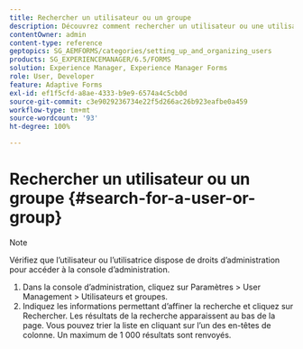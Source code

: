 ```yaml
---
title: Rechercher un utilisateur ou un groupe
description: Découvrez comment rechercher un utilisateur ou une utilisatrice ou un groupe à l’aide des paramètres de gestion des utilisateurs et des utilisatrices dans la console d’administration.
contentOwner: admin
content-type: reference
geptopics: SG_AEMFORMS/categories/setting_up_and_organizing_users
products: SG_EXPERIENCEMANAGER/6.5/FORMS
solution: Experience Manager, Experience Manager Forms
role: User, Developer
feature: Adaptive Forms
exl-id: ef1f5cfd-a8ae-4333-b9e9-6574a4c5cb0d
source-git-commit: c3e9029236734e22f5d266ac26b923eafbe0a459
workflow-type: tm+mt
source-wordcount: '93'
ht-degree: 100%

---
```


# Rechercher un utilisateur ou un groupe {#search-for-a-user-or-group}

>[!NOTE]
> 
> Vérifiez que l’utilisateur ou l’utilisatrice dispose de droits d’administration pour accéder à la console d’administration.

1. Dans la console d’administration, cliquez sur Paramètres > User Management > Utilisateurs et groupes.
1. Indiquez les informations permettant d’affiner la recherche et cliquez sur Rechercher. Les résultats de la recherche apparaissent au bas de la page. Vous pouvez trier la liste en cliquant sur l’un des en-têtes de colonne. Un maximum de 1 000 résultats sont renvoyés.
